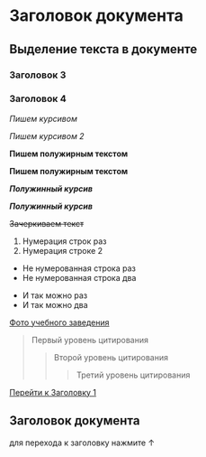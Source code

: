 # Заголовок документа

## Выделение текста в документе

### Заголовок 3 
### Заголовок 4


*Пишем курсивом*

_Пишем курсивом 2_


**Пишем полужирным текстом**

__Пишем полужирным текстом__


***Полужинный курсив***

___Полужинный курсив___

~~Зачеркиваем текст~~

1. Нумерация строк раз
2. Нумерация строке 2

* Не нумерованная строка раз
* Не нумерованная строка два
- И так можно раз
- И так можно два

[Фото учебного заведения](https://abiturient.tpu.ru/uploads/bfef4e4f636cb22cf6f4c298dabb8667.jpg)

>Первый уровень цитирования
>>Второй уровень цитирования
>>>Третий уровень цитирования

[Перейти к Заголовку 1](#title1)

## <a id="title1">Заголовок документа</a>
для перехода к заголовку нажмите &uarr;
